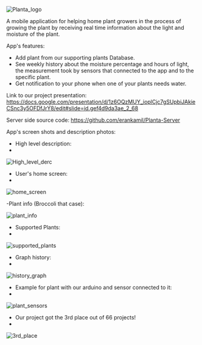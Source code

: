 ![Planta_logo](https://user-images.githubusercontent.com/62330191/133806040-e6413aff-e483-4837-a418-5aa0f34049b9.PNG)


A mobile application for helping home plant growers in the process of growing the plant by receiving real time information about the light and moisture of the plant.

App's features:
- Add plant from our supporting plants Database.
- See weekly history about the moisture percentage and hours of light,
	the measurement took by sensors that connected to the app and to the specific plant.
- Get notification to your phone when one of your plants needs water.

Link to our project presentation: https://docs.google.com/presentation/d/1z6OQzMUY_ioplCjc7gSUpbiJAkieCSnc3y5OFDfJrY8/edit#slide=id.gef4d9da3ae_2_68

Server side source code: https://github.com/erankamil/Planta-Server

App's screen shots and description photos:

- High level description:
- 
![High_level_derc](https://user-images.githubusercontent.com/62330191/133806789-adf49cfb-899a-4f65-af39-de9e0942a6c9.jpeg)

- User's home screen:
- 
![home_screen](https://user-images.githubusercontent.com/62330191/133806949-dcb4b722-c77c-42d9-8977-45b5469605e0.jpeg)

-Plant info (Broccoli that case):

![plant_info](https://user-images.githubusercontent.com/62330191/133807135-20c8778a-99a6-4844-a38c-979e535a79a8.jpeg)

- Supported Plants:
- 
![supported_plants](https://user-images.githubusercontent.com/62330191/133807280-50cdff41-c1fc-49a9-9694-18025b1e8ebe.jpeg)

- Graph history:
- 
![history_graph](https://user-images.githubusercontent.com/62330191/133807360-58b2d141-37b6-4a8b-be7e-241d3939aa52.jpeg)

- Example for plant with our arduino and sensor connected to it:
- 
![plant_sensors](https://user-images.githubusercontent.com/62330191/133807475-2d0dbada-3986-4ae3-9b2f-d4b8460ee529.jpeg)

- Our project got the 3rd place out of 66 projects!
- 
![3rd_place](https://user-images.githubusercontent.com/62330191/133807670-4d18143d-d242-4c24-bbda-dc4a940a9658.jpeg)


